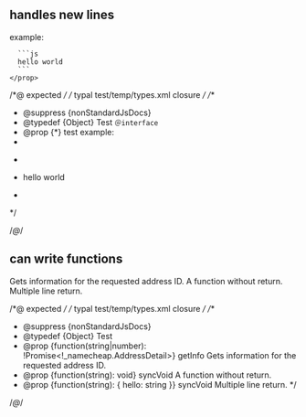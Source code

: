 ## handles new lines
<types>
  <type interface name="Test">
    <prop name="test">
      example:

      ```js
      hello world
      ```
    </prop>
  </type>
</types>

/*@ expected */
/* typal test/temp/types.xml closure */
/**
 * @suppress {nonStandardJsDocs}
 * @typedef {Object} Test `＠interface`
 * @prop {*} test example:
 *
 * ```js
 * hello world
 * ```
 */

/*@*/

## can write functions
<types>
  <type name="Test">
    <function async args="string|number" return="!_namecheap.AddressDetail" name="getInfo">
      Gets information for the requested address ID.
    </function>
    <fn args="string" name="syncVoid">
      A function without return.
    </fn>
    <fn args="string" name="syncVoid" return="{
      hello: string
    }">
      Multiple line return.
    </fn>
  </type>
</types>

/*@ expected */
/* typal test/temp/types.xml closure */
/**
 * @suppress {nonStandardJsDocs}
 * @typedef {Object} Test
 * @prop {function(string|number): !Promise<!_namecheap.AddressDetail>} getInfo Gets information for the requested address ID.
 * @prop {function(string): void} syncVoid A function without return.
 * @prop {function(string): { hello: string }} syncVoid Multiple line return.
 */

/*@*/